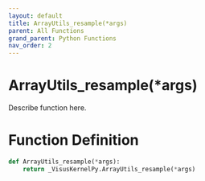 ```yaml
---
layout: default
title: ArrayUtils_resample(*args)
parent: All Functions
grand_parent: Python Functions
nav_order: 2
---
```


# ArrayUtils_resample(*args)

Describe function here.

# Function Definition

```python
def ArrayUtils_resample(*args):
    return _VisusKernelPy.ArrayUtils_resample(*args)
```